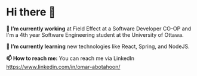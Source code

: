 # Hi there 👋


**🔭 I’m currently working** at Field Effect at a Software Developer CO-OP and I'm a 4th year Software Engineering student at the University of Ottawa.

**🌱 I’m currently learning** new technologies like React, Spring, and NodeJS.

**📫 How to reach me:** You can reach me via LinkedIn https://www.linkedin.com/in/omar-abotahoon/

